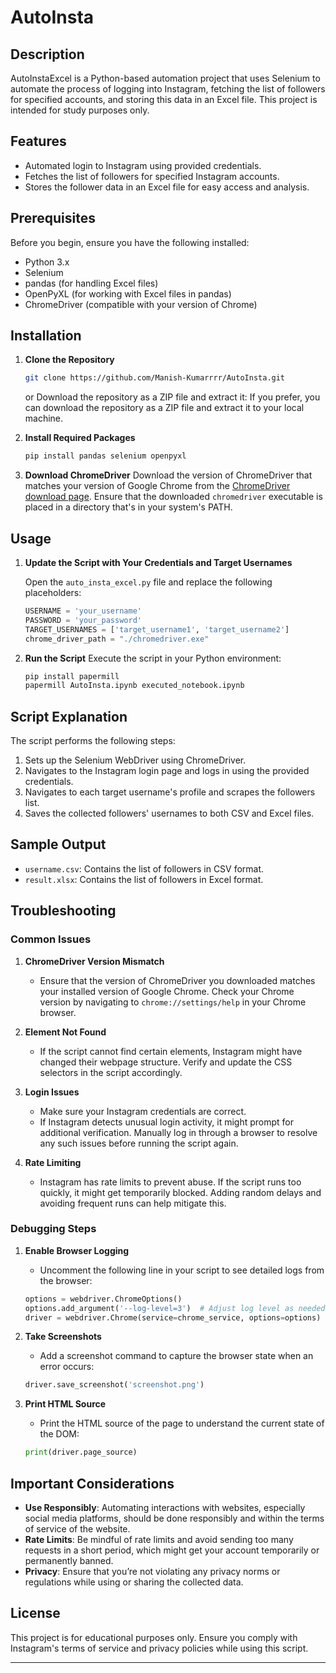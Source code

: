 # AutoInsta

## Description
AutoInstaExcel is a Python-based automation project that uses Selenium to automate the process of logging into Instagram, fetching the list of followers for specified accounts, and storing this data in an Excel file. This project is intended for study purposes only.

## Features
- Automated login to Instagram using provided credentials.
- Fetches the list of followers for specified Instagram accounts.
- Stores the follower data in an Excel file for easy access and analysis.

## Prerequisites
Before you begin, ensure you have the following installed:
- Python 3.x
- Selenium
- pandas (for handling Excel files)
- OpenPyXL (for working with Excel files in pandas)
- ChromeDriver (compatible with your version of Chrome)

## Installation
1. **Clone the Repository**
    ```sh
    git clone https://github.com/Manish-Kumarrrr/AutoInsta.git
    ```
    or
    Download the repository as a ZIP file and extract it: If you prefer, you can download the repository as a ZIP file and extract it to your local machine.
  
2. **Install Required Packages**
    ```sh
    pip install pandas selenium openpyxl
    ```

3. **Download ChromeDriver**
    Download the version of ChromeDriver that matches your version of Google Chrome from the [ChromeDriver download page](https://sites.google.com/chromium.org/driver/downloads). Ensure that the downloaded `chromedriver` executable is placed in a directory that's in your system's PATH.

## Usage
1. **Update the Script with Your Credentials and Target Usernames**

    Open the `auto_insta_excel.py` file and replace the following placeholders:
    ```python
    USERNAME = 'your_username'
    PASSWORD = 'your_password'
    TARGET_USERNAMES = ['target_username1', 'target_username2']
    chrome_driver_path = "./chromedriver.exe"
    ```

2. **Run the Script**
    Execute the script in your Python environment:
    ```sh
    pip install papermill
    papermill AutoInsta.ipynb executed_notebook.ipynb
    ```

## Script Explanation
The script performs the following steps:
1. Sets up the Selenium WebDriver using ChromeDriver.
2. Navigates to the Instagram login page and logs in using the provided credentials.
3. Navigates to each target username's profile and scrapes the followers list.
4. Saves the collected followers' usernames to both CSV and Excel files.

## Sample Output
- `username.csv`: Contains the list of followers in CSV format.
- `result.xlsx`: Contains the list of followers in Excel format.

## Troubleshooting

### Common Issues

1. **ChromeDriver Version Mismatch**
    - Ensure that the version of ChromeDriver you downloaded matches your installed version of Google Chrome. Check your Chrome version by navigating to `chrome://settings/help` in your Chrome browser.

2. **Element Not Found**
    - If the script cannot find certain elements, Instagram might have changed their webpage structure. Verify and update the CSS selectors in the script accordingly.

3. **Login Issues**
    - Make sure your Instagram credentials are correct.
    - If Instagram detects unusual login activity, it might prompt for additional verification. Manually log in through a browser to resolve any such issues before running the script again.

4. **Rate Limiting**
    - Instagram has rate limits to prevent abuse. If the script runs too quickly, it might get temporarily blocked. Adding random delays and avoiding frequent runs can help mitigate this.

### Debugging Steps

1. **Enable Browser Logging**
    - Uncomment the following line in your script to see detailed logs from the browser:
    ```python
    options = webdriver.ChromeOptions()
    options.add_argument('--log-level=3')  # Adjust log level as needed
    driver = webdriver.Chrome(service=chrome_service, options=options)
    ```

2. **Take Screenshots**
    - Add a screenshot command to capture the browser state when an error occurs:
    ```python
    driver.save_screenshot('screenshot.png')
    ```

3. **Print HTML Source**
    - Print the HTML source of the page to understand the current state of the DOM:
    ```python
    print(driver.page_source)
    ```

## Important Considerations
- **Use Responsibly**: Automating interactions with websites, especially social media platforms, should be done responsibly and within the terms of service of the website.
- **Rate Limits**: Be mindful of rate limits and avoid sending too many requests in a short period, which might get your account temporarily or permanently banned.
- **Privacy**: Ensure that you’re not violating any privacy norms or regulations while using or sharing the collected data.

## License
This project is for educational purposes only. Ensure you comply with Instagram's terms of service and privacy policies while using this script.

---
